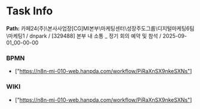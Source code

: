 # Task Info

**Path:** 카페24(주)\본사사업장\[CG]MI본부\마케팅센터\성장주도그룹\디지털마케팅6팀\마케팅1 / dnpark / [329488] 본부 내 소통 _ 정기 회의 예약 및 참석 / 2025-09-01_00-00-00

### BPMN
- ["https://n8n-mi-010-web.hanpda.com/workflow/PiRaXnSX9nkeSXNs"]

### WIKI
- ["https://n8n-mi-010-web.hanpda.com/workflow/PiRaXnSX9nkeSXNs"]

